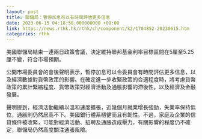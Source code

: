 ```yaml
---
layout: post
title: 聯儲局：暫停加息可以有時間評估更多信息
date: 2023-06-15 04:18:58.000000000 +08:00
link: https://news.rthk.hk/rthk/ch/component/k2/1704852-20230615.htm
categories: rthk
---
```


美國聯儲局結束一連兩日政策會議，決定維持聯邦基金利率目標區間在5厘至5.25厘不變，符合市場預期。

公開市場委員會的會後聲明表示，暫停加息可以令委員會有時間評估更多信息，以及經濟數據對貨幣政策的影響。在確定進一步收緊政策的合適程度時，將考慮貨幣政策的累計緊縮程度、貨幣政策對經濟活動及通脹影響的滯後性，以及經濟及金融發展。

聲明提到，經濟活動繼續以溫和速度擴張，近幾個月就業增長強勁，失業率保持低位，通脹則仍然居高不下。美國銀行體系穩健而且有韌性。不過，家庭及企業的信貸條件被收緊，可能對經濟活動、招聘及通脹造成壓力，有關影響的程度仍不確定，聯儲局仍然高度關注通脹風險。
